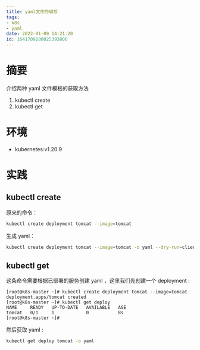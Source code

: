 ```yaml
---
title: yaml文件的编写
tags: 
- k8s
- yaml
date: 2022-01-09 14:21:20
id: 1641709280025393800
---
```

# 摘要

介绍两种 yaml 文件模板的获取方法

1. kubectl create 
2. kubectl get

# 环境

-  kubernetes:v1.20.9 

# 实践

## kubectl create 

原来的命令：

```sh
kubectl create deployment tomcat --image=tomcat 
```

生成 yaml：

```sh
kubectl create deployment tomcat --image=tomcat -o yaml --dry-run=client
```

## kubectl get

这条命令需要根据已部署的服务创建 yaml ，这里我们先创建一个 deployment :

```
[root@k8s-master ~]# kubectl create deployment tomcat --image=tomcat
deployment.apps/tomcat created
[root@k8s-master ~]# kubectl get deploy
NAME     READY   UP-TO-DATE   AVAILABLE   AGE
tomcat   0/1     1            0           8s
[root@k8s-master ~]#
```

然后获取 yaml :

```sh
kubectl get deploy tomcat -o yaml
```











